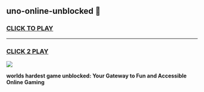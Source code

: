 
## uno-online-unblocked 👋
<h3>
<a href="https://premium.freeplayer.one?title=uno-online-unblocked&ref=14F">CLICK TO PLAY</a></h3>
<hr>

<h3>
<a href="https://premium.freeplayer.one?title=uno-online-unblocked&ref=14F">CLICK 2 PLAY</a>
  
</h3>

<a href="https://premium.freeplayer.one?title=uno-online-unblocked&ref=12F/"><img src="https://clearcache.store/games.png"></a>


**worlds hardest game unblocked: Your Gateway to Fun and Accessible Online Gaming**
